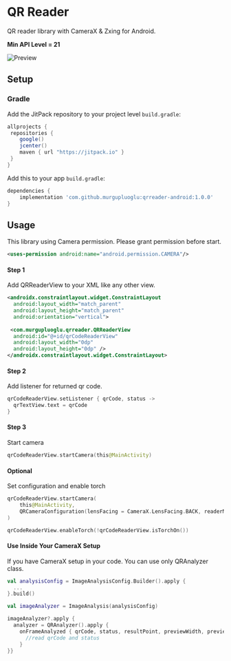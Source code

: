 
# QR Reader

QR reader library with CameraX & Zxing for Android.

**Min API Level = 21**

![Preview](https://github.com/murgupluoglu/qrreader-android/blob/master/github/sample.gif)
## Setup

### Gradle

Add the JitPack repository to your project level `build.gradle`:

```groovy
allprojects {
 repositories {
    google()
    jcenter()
    maven { url "https://jitpack.io" }
 }
}
```

Add this to your app `build.gradle`:

```groovy
dependencies {
	implementation 'com.github.murgupluoglu:qrreader-android:1.0.0'
}
```

## Usage

This library using Camera permission. Please grant permission before start. 

```xml
<uses-permission android:name="android.permission.CAMERA"/>
```

#### Step 1

Add QRReaderView to your XML like any other view.

```xml
<androidx.constraintlayout.widget.ConstraintLayout 
  android:layout_width="match_parent"  
  android:layout_height="match_parent"  
  android:orientation="vertical">  
  
 <com.murgupluoglu.qrreader.QRReaderView  
  android:id="@+id/qrCodeReaderView"  
  android:layout_width="0dp"  
  android:layout_height="0dp" />
</androidx.constraintlayout.widget.ConstraintLayout>
```

#### Step 2
Add listener for returned qr code.
```kotlin
qrCodeReaderView.setListener { qrCode, status ->  
  qrTextView.text = qrCode  
}
```
#### Step 3
Start camera
```kotlin
qrCodeReaderView.startCamera(this@MainActivity)
```

#### Optional
Set configuration and enable torch
```kotlin
qrCodeReaderView.startCamera(  
    this@MainActivity,  
    QRCameraConfiguration(lensFacing = CameraX.LensFacing.BACK, readerMode = ImageAnalysis.ImageReaderMode.ACQUIRE_LATEST_IMAGE)
)

qrCodeReaderView.enableTorch(!qrCodeReaderView.isTorchOn())
```

#### Use Inside Your CameraX Setup
If you have CameraX setup in your code. You can use only QRAnalyzer class.
```kotlin
val analysisConfig = ImageAnalysisConfig.Builder().apply {  
  ...
}.build()

val imageAnalyzer = ImageAnalysis(analysisConfig)

imageAnalyzer?.apply {  
  analyzer = QRAnalyzer().apply {  
    onFrameAnalyzed { qrCode, status, resultPoint, previewWidth, previewHeight, rotationDegrees ->  
      //read qrCode and status    
    }  
}}
```
